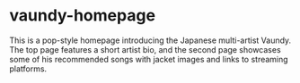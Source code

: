 # vaundy-homepage
This is a pop-style homepage introducing the Japanese multi-artist Vaundy. The top page features a short artist bio, and the second page showcases some of his recommended songs with jacket images and links to streaming platforms.
